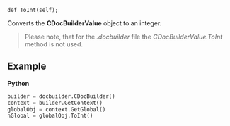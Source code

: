 `def ToInt(self);`

Converts the **CDocBuilderValue** object to an integer.

> Please note, that for the *.docbuilder* file the *CDocBuilderValue.ToInt* method is not used.

## Example

**Python**

``` py
builder = docbuilder.CDocBuilder()
context = builder.GetContext()
globalObj = context.GetGlobal()
nGlobal = globalObj.ToInt()
```
